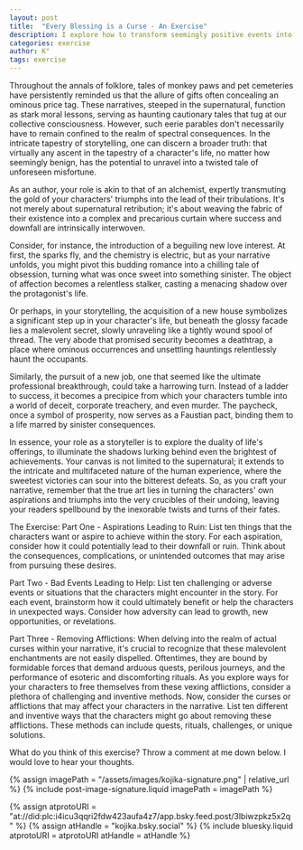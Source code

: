 ```yaml
---
layout: post
title:  "Every Blessing is a Curse - An Exercise"
description: I explore how to transform seemingly positive events into sources of conflict and tension in storytelling, moving beyond traditional supernatural consequences like monkey's paws. Drawing inspiration from folklore but expanding into more nuanced territory, I show how any triumph - from new relationships to career advances - can become a character's undoing. Through three targeted exercises examining aspirations turned to ruin, adversity leading to unexpected benefits, and methods of removing afflictions, I demonstrate how writers can weave complex narratives where success and downfall are intimately connected.
categories: exercise
author: K°
tags: exercise
---
```


Throughout the annals of folklore, tales of monkey paws and pet cemeteries have persistently reminded us that the allure of gifts often concealing an ominous price tag. These narratives, steeped in the supernatural, function as stark moral lessons, serving as haunting cautionary tales that tug at our collective consciousness. However, such eerie parables don't necessarily have to remain confined to the realm of spectral consequences. In the intricate tapestry of storytelling, one can discern a broader truth: that virtually any ascent in the tapestry of a character's life, no matter how seemingly benign, has the potential to unravel into a twisted tale of unforeseen misfortune.

As an author, your role is akin to that of an alchemist, expertly transmuting the gold of your characters' triumphs into the lead of their tribulations. It's not merely about supernatural retribution; it's about weaving the fabric of their existence into a complex and precarious curtain where success and downfall are intrinsically interwoven.

Consider, for instance, the introduction of a beguiling new love interest. At first, the sparks fly, and the chemistry is electric, but as your narrative unfolds, you might pivot this budding romance into a chilling tale of obsession, turning what was once sweet into something sinister. The object of affection becomes a relentless stalker, casting a menacing shadow over the protagonist's life.

Or perhaps, in your storytelling, the acquisition of a new house symbolizes a significant step up in your character's life, but beneath the glossy facade lies a malevolent secret, slowly unraveling like a tightly wound spool of thread. The very abode that promised security becomes a deathtrap, a place where ominous occurrences and unsettling hauntings relentlessly haunt the occupants.

Similarly, the pursuit of a new job, one that seemed like the ultimate professional breakthrough, could take a harrowing turn. Instead of a ladder to success, it becomes a precipice from which your characters tumble into a world of deceit, corporate treachery, and even murder. The paycheck, once a symbol of prosperity, now serves as a Faustian pact, binding them to a life marred by sinister consequences.

In essence, your role as a storyteller is to explore the duality of life's offerings, to illuminate the shadows lurking behind even the brightest of achievements. Your canvas is not limited to the supernatural; it extends to the intricate and multifaceted nature of the human experience, where the sweetest victories can sour into the bitterest defeats. So, as you craft your narrative, remember that the true art lies in turning the characters' own aspirations and triumphs into the very crucibles of their undoing, leaving your readers spellbound by the inexorable twists and turns of their fates.

The Exercise:
Part One - Aspirations Leading to Ruin:
List ten things that the characters want or aspire to achieve within the story. For each aspiration, consider how it could potentially lead to their downfall or ruin. Think about the consequences, complications, or unintended outcomes that may arise from pursuing these desires.

Part Two - Bad Events Leading to Help:
List ten challenging or adverse events or situations that the characters might encounter in the story. For each event, brainstorm how it could ultimately benefit or help the characters in unexpected ways. Consider how adversity can lead to growth, new opportunities, or revelations.

Part Three - Removing Afflictions:
When delving into the realm of actual curses within your narrative, it's crucial to recognize that these malevolent enchantments are not easily dispelled. Oftentimes, they are bound by formidable forces that demand arduous quests, perilous journeys, and the performance of esoteric and discomforting rituals. As you explore ways for your characters to free themselves from these vexing afflictions, consider a plethora of challenging and inventive methods. Now, consider the curses or afflictions that may affect your characters in the narrative. List ten different and inventive ways that the characters might go about removing these afflictions. These methods can include quests, rituals, challenges, or unique solutions.

What do you think of this exercise? Throw a comment at me down below. I would love to hear your thoughts.

<!-- signature -->
{% assign imagePath = "/assets/images/kojika-signature.png" | relative_url %}
{% include post-image-signature.liquid imagePath = imagePath %}

<!-- comments -->
{% assign atprotoURI = "at://did:plc:i4icu3qqri2fdw423aufa4z7/app.bsky.feed.post/3lbiwzpkz5x2q" %}
{% assign atHandle = "kojika.bsky.social" %}
{% include bluesky.liquid atprotoURI = atprotoURI atHandle = atHandle %}